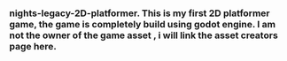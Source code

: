 ### nights-legacy-2D-platformer. This is my first 2D platformer game, the game is completely build using godot engine. I am not the owner of the game asset , i will link the asset creators page here.
